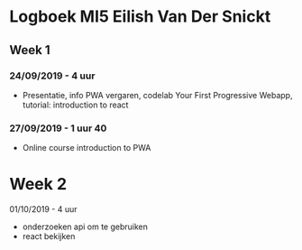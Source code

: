 # Logboek MI5 Eilish Van Der Snickt

## Week 1 
### 24/09/2019 - 4 uur
* Presentatie, info PWA vergaren, codelab Your First Progressive Webapp, tutorial: introduction to react

### 27/09/2019 - 1 uur 40
* Online course introduction to PWA

# Week 2
01/10/2019 - 4 uur
* onderzoeken api om te gebruiken
* react bekijken

